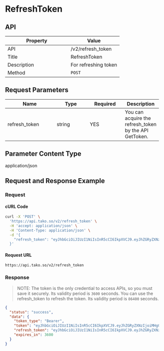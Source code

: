 # RefreshToken

## API

<table><thead><tr><th width="191">Property</th><th>Value</th></tr></thead><tbody><tr><td>API</td><td>/v2/refresh_token</td></tr><tr><td>Title</td><td>RefreshToken</td></tr><tr><td>Description</td><td>For refreshing token</td></tr><tr><td>Method</td><td><code>POST</code></td></tr></tbody></table>

## Request Parameters

<table><thead><tr><th width="155">Name</th><th width="104">Type</th><th width="106">Required</th><th>Description</th></tr></thead><tbody><tr><td>refresh_token</td><td>string</td><td>YES</td><td>You can acquire the refresh_token by the API GetToken.</td></tr></tbody></table>

## Parameter Content Type

application/json

## Request and Response Example

### Request

#### cURL Code

```bash
curl -X 'POST' \
  'https://api.tako.so/v2/refresh_token' \
  -H 'accept: application/json' \
  -H 'Content-Type: application/json' \
  -d '{
    "refresh_token": "eyJhbGciOiJIUzI1NiIsInR5cCI6IkpXVCJ9.eyJhZGRyZXNzIjoiMHg0REQzREI1ZDBCOWFBZjBCMGEyZkJEMzdhNDg5ZDJmMGUzRjIzNEE5IiwidHlwZSI6InJlZnJlc2hfdG9rZW4iLCJleHAiOjE2OTEwNDYyNDd9.ghFd7X-FHnYW16VWyi-75tzEh5L_r06vjAIo3kKcGKM"
  }'
```

#### Request URL

`https://api.tako.so/v2/refresh_token`

### Response

> NOTE: The token is the only credential to access APIs, so you must save it securely. Its validity period is `3600` seconds. You can use the refresh\_token to refresh the token. Its validity period is `86400` seconds.

```json
{
  "status": "success",
  "data": {
    "token_type": "Bearer",
    "token": "eyJhbGciOiJIUzI1NiIsInR5cCI6IkpXVCJ9.eyJhZGRyZXNzIjoiMHg0REQzREI1ZDBCOWFBZjBCMGEyZkJEMzdhNDg5ZDJmMGUzRjIzNEE5IiwidHlwZSI6InRva2VuIiwiZXhwIjoxNjkwOTYzNzQyfQ.p822O9AwphgUSftpUIswjNtW7BjW8CQQ3u1yydlyMGM",
    "refresh_token": "eyJhbGciOiJIUzI1NiIsInR5cCI6IkpXVCJ9.eyJhZGRyZXNzIjoiMHg0REQzREI1ZDBCOWFBZjBCMGEyZkJEMzdhNDg5ZDJmMGUzRjIzNEE5IiwidHlwZSI6InJlZnJlc2hfdG9rZW4iLCJleHAiOjE2OTEwNDY1NDJ9.El2EHD_3PhK_3MGiE_bSxbW2IyTJHn3xe3B0rVGQbWs",
    "expires_in": 3600
  }
}
```

